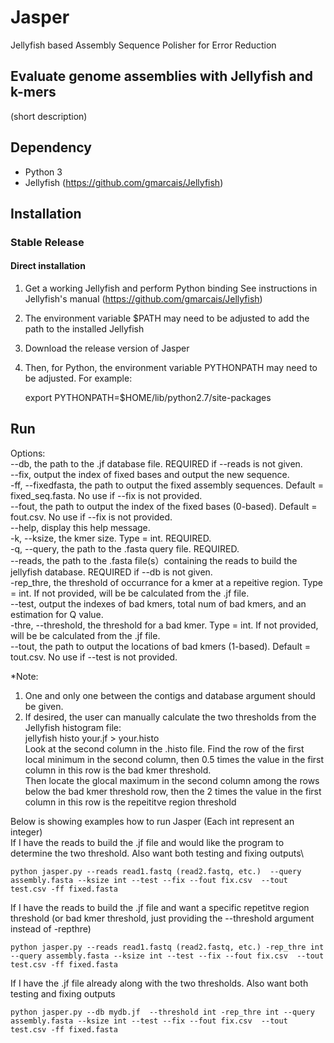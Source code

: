 # Jasper

Jellyfish based Assembly Sequence Polisher for Error Reduction
## Evaluate genome assemblies with Jellyfish and k-mers

(short description) 

## Dependency
* Python 3
* Jellyfish (https://github.com/gmarcais/Jellyfish)



## Installation

### Stable Release

#### Direct installation 
1. Get a working Jellyfish and perform Python binding
See instructions in Jellyfish's manual (https://github.com/gmarcais/Jellyfish)
2. The environment variable $PATH may need to be adjusted to add the path to the installed Jellyfish
3. Download the release version of Jasper
4. Then, for Python, the environment variable PYTHONPATH may need to be adjusted. For example:

    export PYTHONPATH=$HOME/lib/python2.7/site-packages



## Run
Options:\
  --db, the path to the .jf  database file. REQUIRED if --reads is not given.\
  --fix, output the index of fixed bases and output the new sequence.\
  -ff, --fixedfasta, the path to output the fixed assembly sequences. Default = fixed_seq.fasta. No use if --fix is not provided.\
  --fout, the path to output the index of the fixed bases (0-based). Default = fout.csv. No use if --fix is not provided.\
  --help,	display this help message.\
  -k, --ksize, the kmer size. Type = int. REQUIRED.\
  -q, --query, the path to the .fasta query file. REQUIRED.\
  --reads, the path to the .fasta file(s）containing the reads to build the jellyfish database. REQUIRED if --db is not given.\
  -rep_thre, the threshold  of occurrance for a kmer at a repeitive region. Type = int. If not provided, will be be calculated from the .jf file.\
  --test, output the indexes of bad kmers, total num of bad kmers, and an estimation for Q value.\
  -thre, --threshold, the threshold for a bad kmer. Type = int. If not provided, will be be calculated from the .jf file.\
  --tout, the path to output the locations of bad kmers (1-based). Default = tout.csv. No use if --test is not provided.

*Note: 
1. One and only one between the contigs and database argument should be given.
2. If desired, the user can manually calculate the two thresholds from the Jellyfish histogram file:\
  jellyfish histo your.jf > your.histo \
  Look at the second column in the .histo file. Find the row of the first local minimum in the second column, then 0.5 times the value in the first column in this row is   the bad kmer threshold. \
  Then locate the glocal maximum in the second column among the rows below the bad kmer threshold row, then the 2 times the value in the first column in this row is the   repeititve region threshold 

Below is showing examples how to run Jasper (Each int represent an integer)\
If I have the reads to build the .jf file and would like the program to determine the two threshold. Also want both testing and fixing outputs\
```shell
python jasper.py --reads read1.fastq (read2.fastq, etc.)  --query assembly.fasta --ksize int --test --fix --fout fix.csv  --tout test.csv -ff fixed.fasta
```
If I have the reads to build the .jf file and want a specific repetitve region threshold (or bad kmer threshold, just providing the --threshold argument instead of -repthre)
```shell
python jasper.py --reads read1.fastq (read2.fastq, etc.) -rep_thre int --query assembly.fasta --ksize int --test --fix --fout fix.csv  --tout test.csv -ff fixed.fasta
```
If I have the .jf file already along with the two thresholds. Also want both testing and fixing outputs
```shell
python jasper.py --db mydb.jf  --threshold int -rep_thre int --query assembly.fasta --ksize int --test --fix --fout fix.csv  --tout test.csv -ff fixed.fasta 
```
